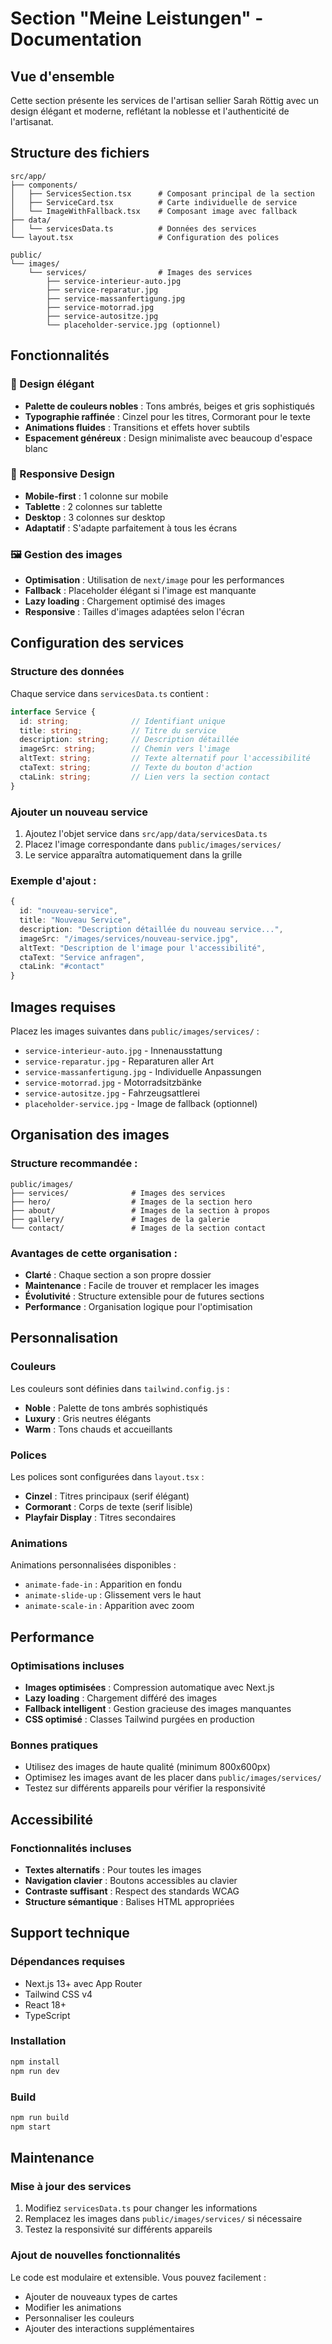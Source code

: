 # Section "Meine Leistungen" - Documentation

## Vue d'ensemble

Cette section présente les services de l'artisan sellier Sarah Röttig avec un design élégant et moderne, reflétant la noblesse et l'authenticité de l'artisanat.

## Structure des fichiers

```
src/app/
├── components/
│   ├── ServicesSection.tsx      # Composant principal de la section
│   ├── ServiceCard.tsx          # Carte individuelle de service
│   └── ImageWithFallback.tsx    # Composant image avec fallback
├── data/
│   └── servicesData.ts          # Données des services
└── layout.tsx                   # Configuration des polices

public/
└── images/
    └── services/                # Images des services
        ├── service-interieur-auto.jpg
        ├── service-reparatur.jpg
        ├── service-massanfertigung.jpg
        ├── service-motorrad.jpg
        ├── service-autositze.jpg
        └── placeholder-service.jpg (optionnel)
```

## Fonctionnalités

### 🎨 Design élégant
- **Palette de couleurs nobles** : Tons ambrés, beiges et gris sophistiqués
- **Typographie raffinée** : Cinzel pour les titres, Cormorant pour le texte
- **Animations fluides** : Transitions et effets hover subtils
- **Espacement généreux** : Design minimaliste avec beaucoup d'espace blanc

### 📱 Responsive Design
- **Mobile-first** : 1 colonne sur mobile
- **Tablette** : 2 colonnes sur tablette
- **Desktop** : 3 colonnes sur desktop
- **Adaptatif** : S'adapte parfaitement à tous les écrans

### 🖼️ Gestion des images
- **Optimisation** : Utilisation de `next/image` pour les performances
- **Fallback** : Placeholder élégant si l'image est manquante
- **Lazy loading** : Chargement optimisé des images
- **Responsive** : Tailles d'images adaptées selon l'écran

## Configuration des services

### Structure des données

Chaque service dans `servicesData.ts` contient :

```typescript
interface Service {
  id: string;              // Identifiant unique
  title: string;           // Titre du service
  description: string;     // Description détaillée
  imageSrc: string;        // Chemin vers l'image
  altText: string;         // Texte alternatif pour l'accessibilité
  ctaText: string;         // Texte du bouton d'action
  ctaLink: string;         // Lien vers la section contact
}
```

### Ajouter un nouveau service

1. Ajoutez l'objet service dans `src/app/data/servicesData.ts`
2. Placez l'image correspondante dans `public/images/services/`
3. Le service apparaîtra automatiquement dans la grille

### Exemple d'ajout :

```typescript
{
  id: "nouveau-service",
  title: "Nouveau Service",
  description: "Description détaillée du nouveau service...",
  imageSrc: "/images/services/nouveau-service.jpg",
  altText: "Description de l'image pour l'accessibilité",
  ctaText: "Service anfragen",
  ctaLink: "#contact"
}
```

## Images requises

Placez les images suivantes dans `public/images/services/` :

- `service-interieur-auto.jpg` - Innenausstattung
- `service-reparatur.jpg` - Reparaturen aller Art
- `service-massanfertigung.jpg` - Individuelle Anpassungen
- `service-motorrad.jpg` - Motorradsitzbänke
- `service-autositze.jpg` - Fahrzeugsattlerei
- `placeholder-service.jpg` - Image de fallback (optionnel)

## Organisation des images

### Structure recommandée :
```
public/images/
├── services/              # Images des services
├── hero/                  # Images de la section hero
├── about/                 # Images de la section à propos
├── gallery/               # Images de la galerie
└── contact/               # Images de la section contact
```

### Avantages de cette organisation :
- **Clarté** : Chaque section a son propre dossier
- **Maintenance** : Facile de trouver et remplacer les images
- **Évolutivité** : Structure extensible pour de futures sections
- **Performance** : Organisation logique pour l'optimisation

## Personnalisation

### Couleurs

Les couleurs sont définies dans `tailwind.config.js` :

- **Noble** : Palette de tons ambrés sophistiqués
- **Luxury** : Gris neutres élégants
- **Warm** : Tons chauds et accueillants

### Polices

Les polices sont configurées dans `layout.tsx` :

- **Cinzel** : Titres principaux (serif élégant)
- **Cormorant** : Corps de texte (serif lisible)
- **Playfair Display** : Titres secondaires

### Animations

Animations personnalisées disponibles :

- `animate-fade-in` : Apparition en fondu
- `animate-slide-up` : Glissement vers le haut
- `animate-scale-in` : Apparition avec zoom

## Performance

### Optimisations incluses

- **Images optimisées** : Compression automatique avec Next.js
- **Lazy loading** : Chargement différé des images
- **Fallback intelligent** : Gestion gracieuse des images manquantes
- **CSS optimisé** : Classes Tailwind purgées en production

### Bonnes pratiques

- Utilisez des images de haute qualité (minimum 800x600px)
- Optimisez les images avant de les placer dans `public/images/services/`
- Testez sur différents appareils pour vérifier la responsivité

## Accessibilité

### Fonctionnalités incluses

- **Textes alternatifs** : Pour toutes les images
- **Navigation clavier** : Boutons accessibles au clavier
- **Contraste suffisant** : Respect des standards WCAG
- **Structure sémantique** : Balises HTML appropriées

## Support technique

### Dépendances requises

- Next.js 13+ avec App Router
- Tailwind CSS v4
- React 18+
- TypeScript

### Installation

```bash
npm install
npm run dev
```

### Build

```bash
npm run build
npm start
```

## Maintenance

### Mise à jour des services

1. Modifiez `servicesData.ts` pour changer les informations
2. Remplacez les images dans `public/images/services/` si nécessaire
3. Testez la responsivité sur différents appareils

### Ajout de nouvelles fonctionnalités

Le code est modulaire et extensible. Vous pouvez facilement :
- Ajouter de nouveaux types de cartes
- Modifier les animations
- Personnaliser les couleurs
- Ajouter des interactions supplémentaires 